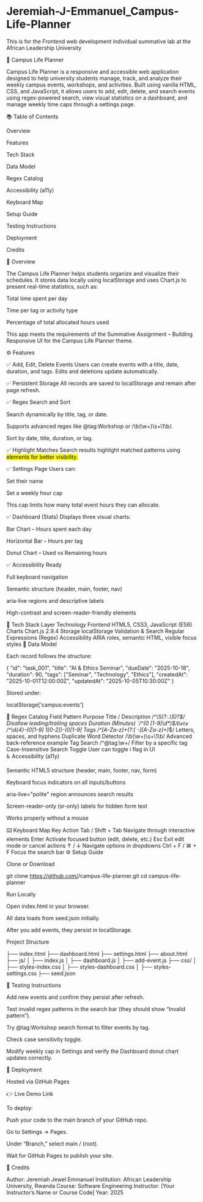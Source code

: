 # Jeremiah-J-Emmanuel_Campus-Life-Planner
This is for the Frontend web development individual summative lab at the African Leadership University

🏫 Campus Life Planner

Campus Life Planner is a responsive and accessible web application designed to help university students manage, track, and analyze their weekly campus events, workshops, and activities.
Built using vanilla HTML, CSS, and JavaScript, it allows users to add, edit, delete, and search events using regex-powered search, view visual statistics on a dashboard, and manage weekly time caps through a settings page.

📚 Table of Contents

Overview

Features

Tech Stack

Data Model

Regex Catalog

Accessibility (a11y)

Keyboard Map

Setup Guide

Testing Instructions

Deployment

Credits

🧭 Overview

The Campus Life Planner helps students organize and visualize their schedules.
It stores data locally using localStorage and uses Chart.js to present real-time statistics, such as:

Total time spent per day

Time per tag or activity type

Percentage of total allocated hours used

This app meets the requirements of the Summative Assignment – Building Responsive UI for the Campus Life Planner theme.

⚙️ Features

✅ Add, Edit, Delete Events
Users can create events with a title, date, duration, and tags. Edits and deletions update automatically.

✅ Persistent Storage
All records are saved to localStorage and remain after page refresh.

✅ Regex Search and Sort

Search dynamically by title, tag, or date.

Supports advanced regex like @tag:Workshop or /\b(\w+)\s+\1\b/.

Sort by date, title, duration, or tag.

✅ Highlight Matches
Search results highlight matched patterns using <mark> elements for better visibility.

✅ Settings Page
Users can:

Set their name

Set a weekly hour cap

This cap limits how many total event hours they can allocate.

✅ Dashboard (Stats)
Displays three visual charts:

Bar Chart – Hours spent each day

Horizontal Bar – Hours per tag

Donut Chart – Used vs Remaining hours

✅ Accessibility Ready

Full keyboard navigation

Semantic structure (header, main, footer, nav)

aria-live regions and descriptive labels

High-contrast and screen-reader-friendly elements

🧩 Tech Stack
Layer	Technology
Frontend	HTML5, CSS3, JavaScript (ES6)
Charts	Chart.js 2.9.4
Storage	localStorage
Validation & Search	Regular Expressions (Regex)
Accessibility	ARIA roles, semantic HTML, visible focus styles
🧮 Data Model

Each record follows the structure:

{
  "id": "task_001",
  "title": "AI & Ethics Seminar",
  "dueDate": "2025-10-18",
  "duration": 90,
  "tags": ["Seminar", "Technology", "Ethics"],
  "createdAt": "2025-10-01T12:00:00Z",
  "updatedAt": "2025-10-05T10:30:00Z"
}


Stored under:

localStorage['campus:events']

🧠 Regex Catalog
Field	Pattern	Purpose
Title / Description	/^\S(?:.*\S)?$/	Disallow leading/trailing spaces
Duration (Minutes)	`/^(0	[1-9]\d*)$/`
Date	`/^\d{4}-(0[1-9]	1[0-2])-(0[1-9]
Tags	/^[A-Za-z]+(?:[ -][A-Za-z]+)*$/	Letters, spaces, and hyphens
Duplicate Word Detector	/\b(\w+)\s+\1\b/	Advanced back-reference example
Tag Search	/^@tag:\w+/	Filter by a specific tag
Case-Insensitive Search Toggle	User can toggle i flag in UI	
♿ Accessibility (a11y)

Semantic HTML5 structure (header, main, footer, nav, form)

Keyboard focus indicators on all inputs/buttons

aria-live="polite" region announces search results

Screen-reader-only (sr-only) labels for hidden form text

Works properly without a mouse

⌨️ Keyboard Map
Key	Action
Tab / Shift + Tab	Navigate through interactive elements
Enter	Activate focused button (edit, delete, etc.)
Esc	Exit edit mode or cancel actions
↑ / ↓	Navigate options in dropdowns
Ctrl + F / ⌘ + F	Focus the search bar
⚙️ Setup Guide

Clone or Download

git clone https://github.com/<your-username>/campus-life-planner.git
cd campus-life-planner


Run Locally

Open index.html in your browser.

All data loads from seed.json initially.

After you add events, they persist in localStorage.

Project Structure

├── index.html
├── dashboard.html
├── settings.html
├── about.html
├── js/
│   ├── index.js
│   ├── dashboard.js
│   ├── add-event.js
├── css/
│   ├── styles-index.css
│   ├── styles-dashboard.css
│   ├── styles-settings.css
├── seed.json

🧪 Testing Instructions

Add new events and confirm they persist after refresh.

Test invalid regex patterns in the search bar (they should show “Invalid pattern”).

Try @tag:Workshop search format to filter events by tag.

Check case sensitivity toggle.

Modify weekly cap in Settings and verify the Dashboard donut chart updates correctly.

🚀 Deployment

Hosted via GitHub Pages

👉 Live Demo Link

To deploy:

Push your code to the main branch of your GitHub repo.

Go to Settings → Pages.

Under “Branch,” select main / (root).

Wait for GitHub Pages to publish your site.

🙌 Credits

Author: Jeremiah Jewel Emmanuel
Institution: African Leadership University, Rwanda
Course: Software Engineering
Instructor: [Your Instructor’s Name or Course Code]
Year: 2025